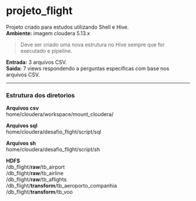 # projeto_flight
Projeto criado para estudos utilizando Shell e Hive.
<br>
**Ambiente:** imagem cloudera 5.13.x

> Deve ser criado uma nova estrutura no Hive sempre que for executado e pipeline.

**Entrada:** 3 arquivos CSV.
<br>
**Saida:** 7 views respondendo a perguntas especificas com base nos arquivos CSV.

---
### Estrutura dos diretorios
**Arquivos csv**
<br>
home/cloudera/workspace/mount_cloudera/

**Arquivos sql**
<br>
home/cloudera/desafio_flight/script/sql

**Arquivos sh**
<br>
home/cloudera/desafio_flight/script/sh

**HDFS**
<br>
/db_flight/**raw**/tb_airport
<br>
/db_flight/**raw**/tb_airline
<br>
/db_flight/**raw**/tb_aflights
<br>
/db_flight/**transform**/tb_aeroporto_companhia
<br>
/db_flight/**transform**/tb_voo
